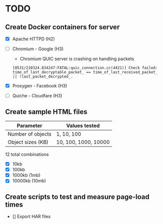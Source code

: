 # TODO

## Create Docker containers for server
- [x] Apache HTTPD (H2)
- [ ] Chromium - Google (H3)
  - Chromium QUIC server is crashing on handling packets 
   
  ```[0531/210324.834247:FATAL:quic_connection.cc(4421)] Check failed: time_of_last_decryptable_packet_ == time_of_last_received_packet_ || !last_packet_decrypted_.```

- [x] Proxygen - Facebook (H3)
- [ ] Quiche - Cloudfare (H3)

## Create sample HTML files

| Parameter         | Values tested        |
| ----------------- | -------------------- |
| Number of objects | 1, 10, 100           |
| Object sizes (KB) | 10, 100, 1000, 10000 |
12 total combinations
- [x] 10kb
- [x] 100kb
- [x] 1000kb (1mb)
- [x] 10000kb (10mb)

## Create scripts to test and measure page-load times

- [] Export HAR files